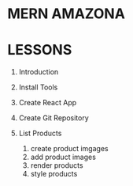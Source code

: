 # MERN AMAZONA

# LESSONS

1. Introduction
2. Install Tools
3. Create React App
4. Create Git Repository

5. List Products
   1. create product imgages
   2. add product images
   3. render products
   4. style products
